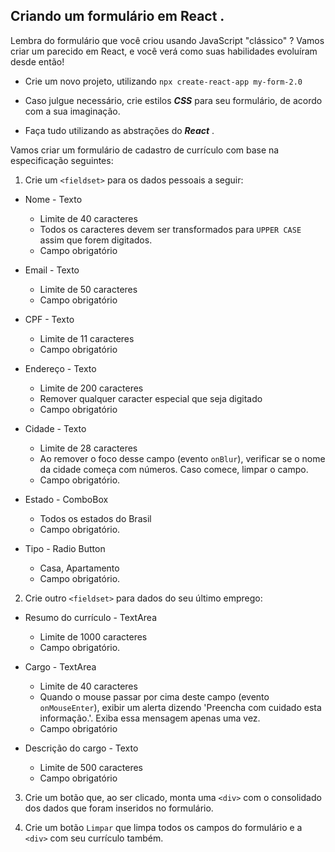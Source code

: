 ## Criando um formulário em React .
Lembra do formulário que você criou usando JavaScript "clássico" ? Vamos criar um parecido em React, e você verá como suas habilidades evoluíram desde então!

- Crie um novo projeto, utilizando `npx create-react-app my-form-2.0`

- Caso julgue necessário, crie estilos **_CSS_** para seu formulário, de acordo com a sua imaginação.

- Faça tudo utilizando as abstrações do **_React_** .

Vamos criar um formulário de cadastro de currículo com base na especificação seguintes:

1. Crie um `<fieldset>` para os dados pessoais a seguir:

  - Nome - Texto
    - Limite de 40 caracteres
    - Todos os caracteres devem ser transformados para `UPPER CASE` assim que forem digitados.
    - Campo obrigatório

  - Email - Texto
    - Limite de 50 caracteres
    - Campo obrigatório

  - CPF - Texto
    - Limite de 11 caracteres
    - Campo obrigatório

  - Endereço - Texto
    - Limite de 200 caracteres
    - Remover qualquer caracter especial que seja digitado
    - Campo obrigatório

  - Cidade - Texto
    - Limite de 28 caracteres
    - Ao remover o foco desse campo (evento `onBlur`), verificar se o nome da cidade começa com números. Caso comece, limpar o campo.
    - Campo obrigatório.

  - Estado - ComboBox
    - Todos os estados do Brasil
    - Campo obrigatório.

  - Tipo - Radio Button
    - Casa, Apartamento
    - Campo obrigatório.

2. Crie outro `<fieldset>` para dados do seu último emprego:

  - Resumo do currículo - TextArea
    - Limite de 1000 caracteres
    - Campo obrigatório.

  - Cargo - TextArea
    - Limite de 40 caracteres
    - Quando o mouse passar por cima deste campo (evento `onMouseEnter`), exibir um alerta dizendo 'Preencha com cuidado esta informação.'. Exiba essa mensagem apenas uma vez.
    - Campo obrigatório

  - Descrição do cargo - Texto
    - Limite de 500 caracteres
    - Campo obrigatório

3. Crie um botão que, ao ser clicado, monta uma `<div>` com o consolidado dos dados que foram inseridos no formulário.

4. Crie um botão `Limpar` que limpa todos os campos do formulário e a `<div>` com seu currículo também.